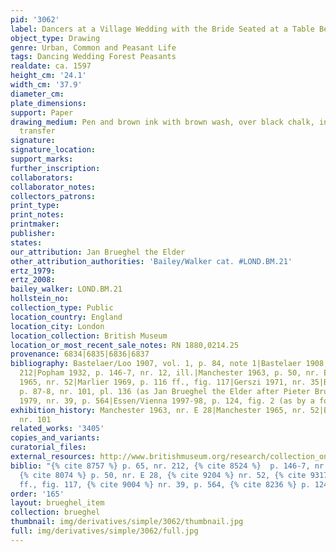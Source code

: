 ```yaml
---
pid: '3062'
label: Dancers at a Village Wedding with the Bride Seated at a Table Beyond
object_type: Drawing
genre: Urban, Common and Peasant Life
tags: Dancing Wedding Forest Peasants
realdate: ca. 1597
height_cm: '24.1'
width_cm: '37.9'
diameter_cm: 
plate_dimensions: 
support: Paper
drawing_medium: Pen and brown ink with brown wash, over black chalk, indented for
  transfer
signature: 
signature_location: 
support_marks: 
further_inscription: 
collaborators: 
collaborator_notes: 
collectors_patrons: 
print_type: 
print_notes: 
printmaker: 
publisher: 
states: 
our_attribution: Jan Brueghel the Elder
other_attribution_authorities: 'Bailey/Walker cat. #LOND.BM.21'
ertz_1979: 
ertz_2008: 
bailey_walker: LOND.BM.21
hollstein_no: 
collection_type: Public
location_country: England
location_city: London
location_collection: British Museum
location_or_most_recent_sale_notes: RN 1880,0214.25
provenance: 6834|6835|6836|6837
bibliography: Bastelaer/Loo 1907, vol. 1, p. 84, note 1|Bastelaer 1908, p. 65, nr.
  212|Popham 1932, p. 146-7, nr. 12, ill.|Manchester 1963, p. 50, nr. E 28|Manchester
  1965, nr. 52|Marlier 1969, p. 116 ff., fig. 117|Gerszi 1971, nr. 35|Berlin 1975,
  p. 87-8, nr. 101, pl. 136 (as Jan Brueghel the Elder after Pieter Bruegel)|Ertz
  1979, nr. 39, p. 564|Essen/Vienna 1997-98, p. 124, fig. 2 (as by a follower of Brueghel)
exhibition_history: Manchester 1963, nr. E 28|Manchester 1965, nr. 52|Berlin 1975,
  nr. 101
related_works: '3405'
copies_and_variants: 
curatorial_files: 
external_resources: http://www.britishmuseum.org/research/collection_online/collection_object_details.aspx?objectId=712561&partId=1&searchText=1880%2C0214.25&view=list&page=1
biblio: "{% cite 8757 %} p. 65, nr. 212, {% cite 8524 %}  p. 146-7, nr. 12, ill.,
  {% cite 8074 %} p. 50, nr. E 28, {% cite 9204 %} nr. 52, {% cite 9317 %}  p. 116
  ff., fig. 117, {% cite 9004 %} nr. 39, p. 564, {% cite 8236 %} p. 124, fig. 2"
order: '165'
layout: brueghel_item
collection: brueghel
thumbnail: img/derivatives/simple/3062/thumbnail.jpg
full: img/derivatives/simple/3062/full.jpg
---
```


